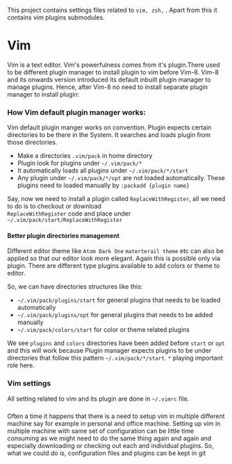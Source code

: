 This project contains settings files related to `vim, zsh,` . Apart from this it contains vim plugins submodules.

# Vim

Vim is a text editor. Vim's powerfulness comes from it's plugin.There used to be different plugin manager to install plugin to vim before Vim-8.
Vim-8 and its onwards version introduced its default inbuilt plugin manager to manage plugins. Hence, after Vim-8 no need to install 
separate plugin manager to install plugin:

### How Vim default plugin manager works:
Vim default plugin manger works on convention. Plugin expects certain directories to be there in the System. It searches
and loads plugin from those directories.

 - Make a directories `.vim/pack` in home directory
 - Plugin look for plugins under `~/.vim/pack/*`
 - It automatically loads all plugins under `~/.vim/pack/*/start`
 - Any plugin under `~/.vim/pack/*/opt` are not loaded automatically. These plugins need to loaded manually by
`:packadd {plugin name}`

Say, now we need to install a plugin called `ReplaceWithRegister`, all we need to do is to checkout or download  
`ReplaceWithRegister` code and place under `~/.vim/pack/start/ReplaceWithRegister`

#### Better plugin directories management

Different editor theme like `Atom Dark One`  `materterail theme` etc can also be applied so that our editor look more
elegant. Again this is possible only via plugin. There are different type plugins available to add colors or theme to editor.

So, we can have directories structures like this:

  - `~/.vim/pack/plugins/start` for general plugins that needs to be loaded automatically
  - `~/.vim/pack/plugins/opt` for general plugins that needs to be added  manually
  - `~/.vim/pack/colors/start` for color or theme related plugins

We see `plugins` and `colors` directories have been added before `start` or `opt` and this will work because Plugin 
manager expects plugins to be under directories that follow this pattern `~/.vim/pack/*/start`. `*` playing important role here.

### Vim settings

All setting related to vim and its plugin are done in `~/.vimrc` file.

### 

Often a time it happens that there is a need to setup vim in multiple different machine say for example in personal and 
office machine. Setting up vim in multiple machine with same set of configuration can be little time consuming as we might 
need to do the same thing again and again and especially downloading or checking out each and individual plugins. So, what
we could do is, configuration files and plugins can be kept in git


